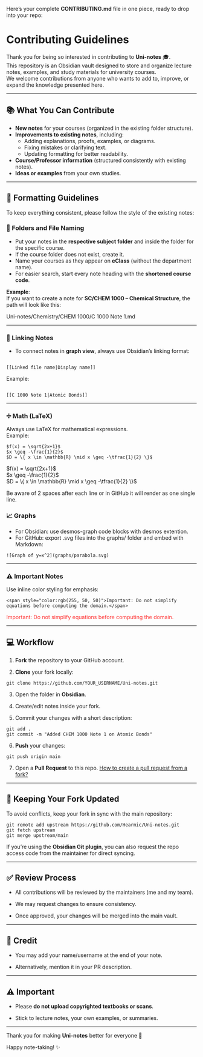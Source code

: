 
Here’s your complete **CONTRIBUTING.md** file in one piece, ready to drop into your repo:
# Contributing Guidelines

Thank you for being so interested in contributing to **Uni-notes** 🎓.  
This repository is an Obsidian vault designed to store and organize lecture notes, examples, and study materials for university courses.  
We welcome contributions from anyone who wants to add to, improve, or expand the knowledge presented here.  

---

## 📚 What You Can Contribute
- **New notes** for your courses (organized in the existing folder structure).
- **Improvements to existing notes**, including:
  - Adding explanations, proofs, examples, or diagrams.
  - Fixing mistakes or clarifying text.
  - Updating formatting for better readability.
- **Course/Professor information** (structured consistently with existing notes).
- **Ideas or examples** from your own studies.

---

## 📝 Formatting Guidelines
To keep everything consistent, please follow the style of the existing notes:

### 📂 Folders and File Naming
- Put your notes in the **respective subject folder** and inside the folder for the specific course.  
- If the course folder does not exist, create it.  
- Name your courses as they appear on **eClass** (without the department name).  
- For easier search, start every note heading with the **shortened course code**.  

**Example**:  
If you want to create a note for **SC/CHEM 1000 – Chemical Structure**, the path will look like this:  

Uni-notes/Chemistry/CHEM 1000/C 1000 Note 1.md

---

### 🔗 Linking Notes
- To connect notes in **graph view**, always use Obsidian’s linking format:  
```

[[Linked file name|Display name]]

```
Example:  
```

[[C 1000 Note 1|Atomic Bonds]]

````

---
### ➗ Math (LaTeX)
Always use LaTeX for mathematical expressions.  
Example:  
```
$f(x) = \sqrt{2x+1}$  
$x \geq -\frac{1}{2}$  
$D = \{ x \in \mathbb{R} \mid x \geq -\tfrac{1}{2} \}$
````
$f(x) = \sqrt{2x+1}$  
$x \geq -\frac{1}{2}$  
$D = \{ x \in \mathbb{R} \mid x \geq -\tfrac{1}{2} \}$

Be aware of 2 spaces after each line or in GitHub it will render as one single line.

### **📈 Graphs**

- For Obsidian: use desmos-graph code blocks with desmos extention.
- For GitHub: export .svg files into the graphs/ folder and embed with Markdown:
```
![Graph of y=x^2](graphs/parabola.svg)
```

---

### **⚠️ Important Notes**

Use inline color styling for emphasis:

```
<span style="color:rgb(255, 50, 50)">Important: Do not simplify equations before computing the domain.</span>
```

<span style="color:rgb(255, 50, 50)">Important: Do not simplify equations before computing the domain.</span>

---

## **💻 Workflow**

1. **Fork** the repository to your GitHub account.
    
2. **Clone** your fork locally:
    

```
git clone https://github.com/YOUR_USERNAME/Uni-notes.git
```

    
3. Open the folder in **Obsidian**.
    
4. Create/edit notes inside your fork.
    
5. Commit your changes with a short description:
    
```
git add .
git commit -m "Added CHEM 1000 Note 1 on Atomic Bonds"
```
    
6. **Push** your changes:
    
```
git push origin main
```
    
7. Open a **Pull Request** to this repo. [How to create a pull request from a fork?](https://docs.github.com/en/pull-requests/collaborating-with-pull-requests/proposing-changes-to-your-work-with-pull-requests/creating-a-pull-request-from-a-fork)

---

## **🔄 Keeping Your Fork Updated**

To avoid conflicts, keep your fork in sync with the main repository:

```
git remote add upstream https://github.com/Hearmic/Uni-notes.git
git fetch upstream
git merge upstream/main
```

If you’re using the **Obsidian Git plugin**, you can also request the repo access code from the maintainer for direct syncing.

---

## **✅ Review Process**

- All contributions will be reviewed by the maintainers (me and my team).
    
- We may request changes to ensure consistency.
    
- Once approved, your changes will be merged into the main vault.
    

---

## **👤 Credit**

- You may add your name/username at the end of your note.
    
- Alternatively, mention it in your PR description.

---

## **⚠️ Important**

- Please **do not upload copyrighted textbooks or scans**.
    
- Stick to lecture notes, your own examples, or summaries.


---

Thank you for making **Uni-notes** better for everyone 🚀

Happy note-taking! ✨
